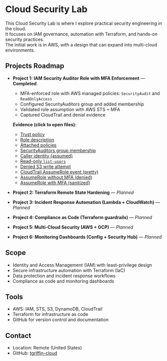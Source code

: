 # Cloud Security Lab

This Cloud Security Lab is where I explore practical security engineering in the cloud.  
It focuses on IAM governance, automation with Terraform, and hands-on security practices.  
The initial work is in AWS, with a design that can expand into multi-cloud environments.

## Projects Roadmap
- **Project 1: IAM Security Auditor Role with MFA Enforcement** — **Completed**
  - MFA-enforced role with AWS managed policies: `SecurityAudit` and `ReadOnlyAccess`
  - Configured SecurityAuditors group and added membership
  - Validated role assumption with AWS STS + MFA
  - Captured CloudTrail and denial evidence

  **Evidence (click to open files):**
  - [Trust policy](./evidence/00-trust-policy.json)  
  - [Role description](./evidence/01-get-role.json)  
  - [Attached policies](./evidence/02-role-policies.json)  
  - [SecurityAuditors group membership](./evidence/03-get-group.json)  
  - [Caller identity (assumed)](./evidence/04-caller-identity-assumed.json)  
  - [Read-only `list-users`](./evidence/05-readonly-list-users.json)  
  - [Denied S3 write attempt](./evidence/06-negative-write-test.txt)  
  - [CloudTrail AssumeRole event (pretty)](./evidence/07-cloudtrail-assumerole_pretty.json)  
  - [AssumeRole without MFA (denied)](./evidence/08-assumerole-no-mfa-denied.txt)  
  - [AssumeRole with MFA (sanitized)](./evidence/09-assumerole-with-mfa-sanitized.json)  

- **Project 2: Terraform Remote State Hardening** — *Planned*  
- **Project 3: Incident Response Automation (Lambda + CloudWatch)** — *Planned*  
- **Project 4: Compliance as Code (Terraform guardrails)** — *Planned*  
- **Project 5: Multi-Cloud Security (AWS + GCP)** — *Planned*  
- **Project 6: Monitoring Dashboards (Config + Security Hub)** — *Planned*  

## Scope
- Identity and Access Management (IAM) with least-privilege design  
- Secure infrastructure automation with Terraform (IaC)  
- Data protection and incident response workflows  
- Compliance as code and monitoring dashboards  

## Tools
- AWS: IAM, STS, S3, DynamoDB, CloudTrail  
- Terraform for infrastructure as code  
- GitHub for version control and documentation  

## Contact
- Location: Remote (United States)  
- GitHub: [tgriffin-cloud](https://github.com/tgriffin-cloud)  
